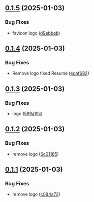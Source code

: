 ## [0.1.5](https://github.com/rjtormis/portfolio/compare/v0.1.4...v0.1.5) (2025-01-03)


### Bug Fixes

* favicon logo ([d9ebbeb](https://github.com/rjtormis/portfolio/commit/d9ebbebf74c8fdfd56cb7450c29c67e16b5147cd))



## [0.1.4](https://github.com/rjtormis/portfolio/compare/v0.1.3...v0.1.4) (2025-01-03)


### Bug Fixes

* Remove logo fixed Resume ([edaf682](https://github.com/rjtormis/portfolio/commit/edaf6820b91d9d4047b262f43af28d3f13915b9d))



## [0.1.3](https://github.com/rjtormis/portfolio/compare/v0.1.2...v0.1.3) (2025-01-03)


### Bug Fixes

* logo ([599a19c](https://github.com/rjtormis/portfolio/commit/599a19c873fa15029916ea721444f69f71601782))



## [0.1.2](https://github.com/rjtormis/portfolio/compare/v0.1.1...v0.1.2) (2025-01-03)


### Bug Fixes

* remove logo ([6c01165](https://github.com/rjtormis/portfolio/commit/6c011659606769d33f30137eb28c0a27ddc522e5))



## [0.1.1](https://github.com/rjtormis/portfolio/compare/v0.1.0...v0.1.1) (2025-01-03)


### Bug Fixes

* remove logo ([c084a72](https://github.com/rjtormis/portfolio/commit/c084a72bfda5af25df80549ae46912b815637725))



